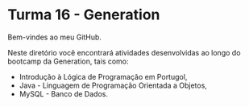 # Turma 16 - Generation

Bem-vindes ao meu GitHub. 

Neste diretório você encontrará atividades desenvolvidas ao longo do bootcamp da Generation, tais como:

- Introdução à Lógica de Programação em Portugol,
- Java - Linguagem  de Programação Orientada a Objetos,
- MySQL - Banco de Dados.